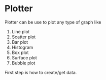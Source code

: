 # Plotter
Plotter can be use to plot any type of graph like 
1. Line plot 
2. Scatter plot
3. Bar plot 
4. Histogram
5. Box plot 
6. Surface plot
7. Bubble plot

First step is how to create/get data.






